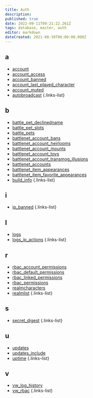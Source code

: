 ```yaml
---
title: Auth
description: 
published: true
date: 2022-09-11T09:21:22.261Z
tags: database, master, auth
editor: markdown
dateCreated: 2021-08-30T06:00:00.000Z
---
```


## a
- [account](/database/master/auth/account)
- [account_access](/database/master/auth/account_access)
- [account_banned](/database/master/auth/account_banned)
- [account_last_played_character](/database/master/auth/account_last_played_character)
- [account_muted](/database/master/auth/account_muted)
- [autobroadcast](/database/master/auth/autobroadcast)
{.links-list}
## b
- [battle_pet_declinedname](/database/master/auth/battle_pet_declinedname)
- [battle_pet_slots](/database/master/auth/battle_pet_slots)
- [battle_pets](/database/master/auth/battle_pets)
- [battlenet_account_bans](/database/master/auth/battlenet_account_bans)
- [battlenet_account_heirlooms](/database/master/auth/battlenet_account_heirlooms)
- [battlenet_account_mounts](/database/master/auth/battlenet_account_mounts)
- [battlenet_account_toys](/database/master/auth/battlenet_account_toys)
- [battlenet_account_transmog_illusions](/database/master/auth/battlenet_account_transmog_illusions)
- [battlenet_accounts](/database/master/auth/battlenet_accounts)
- [battlenet_item_appearances](/database/master/auth/battlenet_item_appearances)
- [battlenet_item_favorite_appearances](/database/master/auth/battlenet_item_favorite_appearances)
- [build_info](/database/master/auth/build_info)
{.links-list}
## i
- [ip_banned](/database/master/auth/ip_banned)
{.links-list}
## l
- [logs](/database/master/auth/logs)
- [logs_ip_actions](/database/master/auth/logs_ip_actions)
{.links-list}
## r
- [rbac_account_permissions](/database/master/auth/rbac_account_permissions)
- [rbac_default_permissions](/database/master/auth/rbac_default_permissions)
- [rbac_linked_permissions](/database/master/auth/rbac_linked_permissions)
- [rbac_permissions](/database/master/auth/rbac_permissions)
- [realmcharacters](/database/master/auth/realmcharacters)
- [realmlist](/database/master/auth/realmlist)
{.links-list}
## s
- [secret_digest](/database/master/auth/secret_digest)
{.links-list}
## u
- [updates](/database/master/auth/updates)
- [updates_include](/database/master/auth/updates_include)
- [uptime](/database/master/auth/uptime)
{.links-list}
## v
- [vw_log_history](/database/master/auth/vw_log_history)
- [vw_rbac](/database/master/auth/vw_rbac)
{.links-list}
